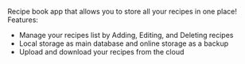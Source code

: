 Recipe book app that allows you to store all your recipes in one place!
Features:
- Manage your recipes list by Adding, Editing, and Deleting recipes
- Local storage as main database and online storage as a backup
- Upload and download your recipes from the cloud
